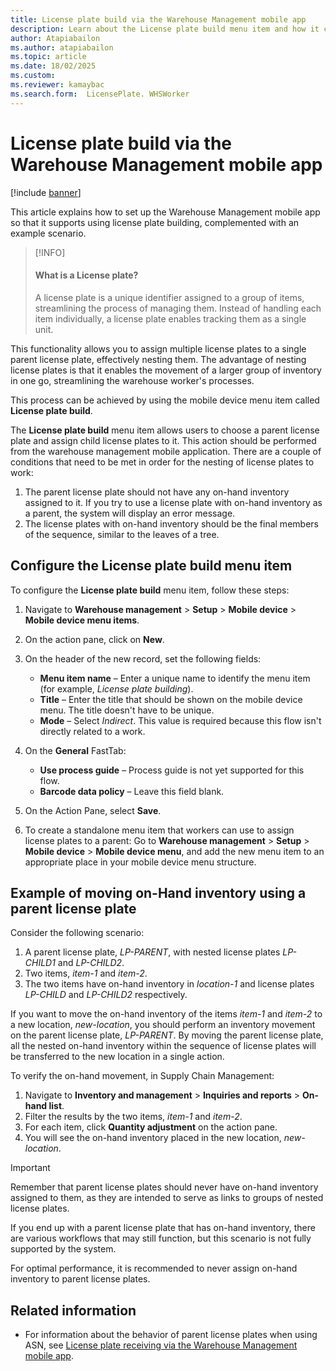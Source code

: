 ```yaml
---
title: License plate build via the Warehouse Management mobile app
description: Learn about the License plate build menu item and how it can streamline warehouse operations by nesting license plates.
author: Atapiabailon
ms.author: atapiabailon
ms.topic: article
ms.date: 18/02/2025
ms.custom:
ms.reviewer: kamaybac
ms.search.form:  LicensePlate. WHSWorker
---
```


# License plate build via the Warehouse Management mobile app

[!include [banner](../includes/banner.md)]

This article explains how to set up the Warehouse Management mobile app so that it supports using license plate building, complemented with an example scenario.

> [!INFO]
> #### What is a License plate?
> A license plate is a unique identifier assigned to a group of items, streamlining the process of managing them. Instead of handling each item individually, a license plate enables tracking them as a single unit.

This functionality allows you to assign multiple license plates to a single parent license plate, effectively nesting them. The advantage of nesting license plates is that it enables the movement of a larger group of inventory in one go, streamlining the warehouse worker's processes.

This process can be achieved by using the mobile device menu item called **License plate build**.

The **License plate build** menu item allows users to choose a parent license plate and assign child license plates to it. This action should be performed from the warehouse management mobile application. There are a couple of conditions that need to be met in order for the nesting of license plates to work:

1. The parent license plate should not have any on-hand inventory assigned to it. If you try to use a license plate with on-hand inventory as a parent, the system will display an error message.
1. The license plates with on-hand inventory should be the final members of the sequence, similar to the leaves of a tree.

## Configure the License plate build menu item

To configure the **License plate build** menu item, follow these steps:

1. Navigate to **Warehouse management** \> **Setup** \> **Mobile device** \> **Mobile device menu items**.
1. On the action pane, click on **New**.
1. On the header of the new record, set the following fields:

    - **Menu item name** – Enter a unique name to identify the menu item (for example, *License plate building*).
    - **Title** – Enter the title that should be shown on the mobile device menu. The title doesn't have to be unique.
    - **Mode** – Select *Indirect*. This value is required because this flow isn't directly related to a work.

1. On the **General** FastTab:

    - **Use process guide** – Process guide is not yet supported for this flow.
    - **Barcode data policy** – Leave this field blank.

1. On the Action Pane, select **Save**.
1. To create a standalone menu item that workers can use to assign license plates to a parent: Go to **Warehouse management** \> **Setup** \> **Mobile device** \> **Mobile device menu**, and add the new menu item to an appropriate place in your mobile device menu structure.

## Example of moving on-Hand inventory using a parent license plate

Consider the following scenario:
1. A parent license plate, *LP-PARENT*, with nested license plates *LP-CHILD1* and *LP-CHILD2*.
1. Two items, *item-1* and *item-2*.
1. The two items have on-hand inventory in *location-1* and license plates *LP-CHILD* and *LP-CHILD2* respectively.

If you want to move the on-hand inventory of the items *item-1* and *item-2* to a new location, *new-location*, you should perform an inventory movement on the parent license plate, *LP-PARENT*. By moving the parent license plate, all the nested on-hand inventory within the sequence of license plates will be transferred to the new location in a single action.

To verify the on-hand movement, in Supply Chain Management:
1. Navigate to **Inventory and management** \> **Inquiries and reports** \> **On-hand list**.
1. Filter the results by the two items, *item-1* and *item-2*.
1. For each item, click **Quantity adjustment** on the action pane.
1. You will see the on-hand inventory placed in the new location, *new-location*.

> [!IMPORTANT]
>
> Remember that parent license plates should never have on-hand inventory assigned to them, as they are intended to serve as links to groups of nested license plates.
>
> If you end up with a parent license plate that has on-hand inventory, there are various workflows that may still function, but this scenario is not fully supported by the system.
>
> For optimal performance, it is recommended to never assign on-hand inventory to parent license plates.

## Related information
- For information about the behavior of parent license plates when using ASN, see [License plate receiving via the Warehouse Management mobile app](warehousing-mobile-device-app-license-plate-receiving).



